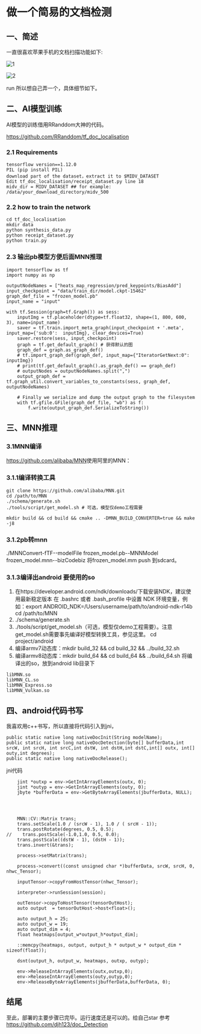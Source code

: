 
# 做一个简易的文档检测
## 一、简述
一直很喜欢苹果手机的文档扫描功能如下:

![1](1.jpg)

![2](2.jpg)


run
所以想自己弄一个，具体细节如下。

## 二、AI模型训练
AI模型的训练借用RRanddom大神的代码。

https://github.com/RRanddom/tf_doc_localisation
​
### 2.1 Requirements
```
tensorflow version==1.12.0
PIL (pip install PIL)
download part of the dataset，extract it to $MIDV_DATASET
Edit tf_doc_localisation/receipt_dataset.py line 18
midv_dir = MIDV_DATASET ## for example: /data/your_download_directory/midv_500
```

### 2.2 how to train the network
```
cd tf_doc_localisation
mkdir data
python synthesis_data.py
python receipt_dataset.py
python train.py
```
### 2.3 输出pb模型方便后面MNN推理

```
import tensorflow as tf
import numpy as np 

outputNodeNames = ["heats_map_regression/pred_keypoints/BiasAdd"]
input_checkpoint = "data/train_dir/model.ckpt-15462"
graph_def_file = "frozen_model.pb"
input_name = "input"

with tf.Session(graph=tf.Graph()) as sess:
    inputImg = tf.placeholder(dtype=tf.float32, shape=(1, 800, 600, 3), name=input_name)
    saver = tf.train.import_meta_graph(input_checkpoint + '.meta', input_map={'sub:0':  inputImg}, clear_devices=True)
    saver.restore(sess, input_checkpoint)
    graph = tf.get_default_graph() # 获得默认的图
    graph_def = graph.as_graph_def()
    # tf.import_graph_def(graph_def, input_map={"IteratorGetNext:0": inputImg})
    # print(tf.get_default_graph().as_graph_def() == graph_def)
    # outputNodes = outputNodeNames.split(",")
    output_graph_def = tf.graph_util.convert_variables_to_constants(sess, graph_def, outputNodeNames)

    # Finally we serialize and dump the output graph to the filesystem
    with tf.gfile.GFile(graph_def_file, "wb") as f:
        f.write(output_graph_def.SerializeToString())
```
## 三、MNN推理
### 3.1MNN编译

https://github.com/alibaba/MNN
​
使用阿里的MNN：

### 3.1.1编译转换工具
```
git clone https://github.com/alibaba/MNN.git
cd /path/to/MNN
./schema/generate.sh
./tools/script/get_model.sh # 可选，模型仅demo工程需要

mkdir build && cd build && cmake .. -DMNN_BUILD_CONVERTER=true && make -j8
```

### 3.1.2pb转mnn

./MNNConvert-fTF--modelFile frozen_model.pb--MNNModel frozen_model.mnn--bizCodebiz
将frozen_model.mm push 到sdcard。



### 3.1.3编译出android 要使用的so

1. 在https://developer.android.com/ndk/downloads/下载安装NDK，建议使用最新稳定版本
   在 .bashrc 或者 .bash_profile 中设置 NDK 环境变量，例如：export ANDROID_NDK=/Users/username/path/to/android-ndk-r14b
   cd /path/to/MNN
2. ./schema/generate.sh
3. ./tools/script/get_model.sh（可选，模型仅demo工程需要）。注意get_model.sh需要事先编译好模型转换工具，参见这里。
cd project/android
4. 编译armv7动态库：mkdir build_32 && cd build_32 && ../build_32.sh
5. 编译armv8动态库：mkdir build_64 && cd build_64 && ../build_64.sh 
将编译出的so，放到android lib目录下
```
libMNN.so
libMNN_CL.so
libMNN_Express.so
libMNN_Vulkan.so
```
## 四、android代码书写
我喜欢用c++书写，所以直接将代码引入到jni，

```
public static native long nativeDocInit(String modelName);
public static native long nativeDocDetection(byte[] bufferData,int srcW, int srcH, int srcC,int dstW, int dstH,int dstC,int[] outx, int[] outy,int degrees);
public static native long nativeDocRelease();
```

jni代码
```
    jint *outxp = env->GetIntArrayElements(outx, 0);
    jint *outyp = env->GetIntArrayElements(outy, 0);
    jbyte *bufferData = env->GetByteArrayElements(jbufferData, NULL);




    MNN::CV::Matrix trans;
    trans.setScale(1.0 / (srcW - 1), 1.0 / ( srcH - 1));
    trans.postRotate(degrees, 0.5, 0.5);
//    trans.postScale(-1.0,1.0, 0.5, 0.0);
    trans.postScale((dstW - 1), (dstH - 1));
    trans.invert(&trans);

    process->setMatrix(trans);

    process->convert((const unsigned char *)bufferData, srcW, srcH, 0, nhwc_Tensor);

    inputTensor->copyFromHostTensor(nhwc_Tensor);

    interpreter->runSession(session);

    outTensor->copyToHostTensor(tensorOutHost);
    auto output  = tensorOutHost->host<float>();

    auto output_h = 25;
    auto output_w = 19;
    auto output_dim = 4;
    float heatmaps[output_w*output_h*output_dim];

    ::memcpy(heatmaps, output, output_h * output_w * output_dim * sizeof(float));

    dsnt(output_h, output_w, heatmaps, outxp, outyp);

    env->ReleaseIntArrayElements(outx,outxp,0);
    env->ReleaseIntArrayElements(outy,outyp,0);
    env->ReleaseByteArrayElements(jbufferData,bufferData, 0);
```
## 结尾
至此，部署的主要步骤已完毕。运行速度还是可以的。给自己star
参考
https://github.com/djh123/doc_Detection
